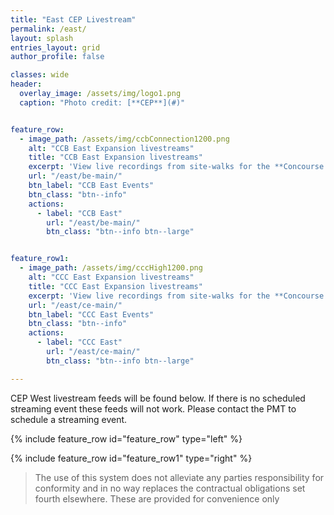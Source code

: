 ```yaml
---
title: "East CEP Livestream"
permalink: /east/
layout: splash
entries_layout: grid
author_profile: false

classes: wide
header:
  overlay_image: /assets/img/logo1.png
  caption: "Photo credit: [**CEP**](#)"


feature_row:
  - image_path: /assets/img/ccbConnection1200.png
    alt: "CCB East Expansion livestreams"
    title: "CCB East Expansion livestreams"
    excerpt: 'View live recordings from site-walks for the **Concourse B East** construction project.'
    url: "/east/be-main/"
    btn_label: "CCB East Events"
    btn_class: "btn--info"
    actions:
      - label: "CCB East"
        url: "/east/be-main/"
        btn_class: "btn--info btn--large"


feature_row1:
  - image_path: /assets/img/cccHigh1200.png
    alt: "CCC East Expansion livestreams"
    title: "CCC East Expansion livestreams"
    excerpt: 'View live recordings from site-walks for the **Concourse C East** construction project.'
    url: "/east/ce-main/"
    btn_label: "CCC East Events"
    btn_class: "btn--info"
    actions:
      - label: "CCC East"
        url: "/east/ce-main/"
        btn_class: "btn--info btn--large"

---
```


CEP West livestream feeds will be found below. If there is no scheduled streaming event these feeds will not work. Please contact the PMT to schedule a streaming event.

{% include feature_row id="feature_row" type="left" %}

{% include feature_row id="feature_row1" type="right" %}


> The use of this system does not alleviate any parties responsibility for conformity and in no way replaces the contractual obligations set fourth elsewhere. These are provided for convenience only





